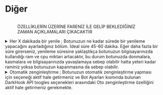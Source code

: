# Diğer

<figure><img src=".gitbook/assets/Diğer.png" alt=""><figcaption><p>ÖZELLİKLERİN ÜZERİNE FARENİZ İLE GELİP BEKLEDİĞİNİZ ZAMAN AÇIKLAMALARI ÇIKACAKTIR</p></figcaption></figure>

<details>

<summary>Her X dakikada bir yenile ; Botunuzun ne kadar sürede bir yenileme yapacağını ayarladığınız bölüm. İdeal süre 45-60 dakika. Eğer daha fazla bir süre girerseniz, yenileme süresine yaklaştıkça botunuzun bilgisayarınızda kullandığı ram ve cpu miktarı artacaktır, bu durum botunuzda donmalara, kasmalara ve bilgisayarınızda yavaşlamaya sebep olabilir hatta yeteri kadar raminiz yoksa botunuzun kapanmasına da sebep olabilir.</summary>



</details>

<details>

<summary>Otomatik zenginleştirme ; Botunuzun otomatik zenginleştirme yapması için seçeneği aktif hale getirmeniz ve Bot Ayarları kısmında bulunan DarkHook API toogles seçenekleri arasındaki Oto zenginleştirme özelliğini aktif hale getirmeniz gerekmekte.</summary>



</details>
